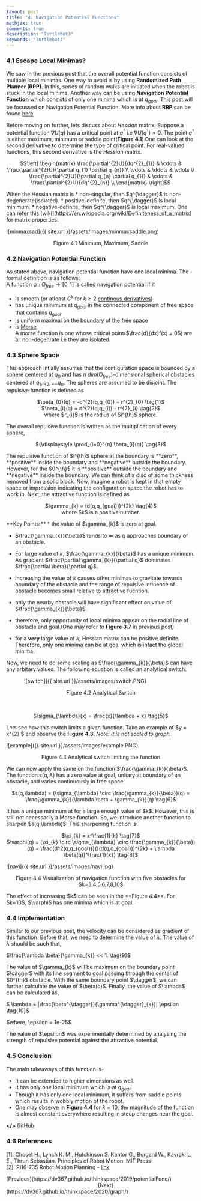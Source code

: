 ```yaml
---
layout: post
title: "4. Navigation Potential Functions"
mathjax: true
comments: true
description: "Turtlebot3"
keywords: "Turtlebot3"
---  
```


### 4.1 Escape Local Minimas?  
We saw in the previous post that the overall potential function consists of multiple local minimas. One way to avoid is by using **Randomized Path Planner (RPP)**. In this, series of random walks are initiated when the robot is stuck in the local minima. Another way can be using **Navigation Potential Function** which consists of only one minima which is at $q_{goal}$. This post will be focussed on Navigation Potential Function. More info about **RRP** can be found [here](https://www.cs.rice.edu/CS/Robotics/papers/barraquand1997rand-sample-scheme-journal.pdf)
  
    
Before moving on further, lets discuss about _Hessian_ matrix. Suppose a potential function $\nabla U(q)$ has a critical point at $q^{\dagger}$ i.e $\nabla U(q^{\dagger}) = 0$. The point $q^{\dagger}$ is either maximum, minimum or saddle point(**Figure 4.1**).One can look at the second derivative to determine the type of critical point. For real-valued functions, this second derivative is the _Hessian_ matrix.   

<p align="center">
$$\left[
    \begin{matrix}
    \frac{\partial^{2}U}{dq^{2}_{1}} & \cdots  & \frac{\partial^{2}U}{\partial q_{1} \partial q_{n}} \\
    \vdots & \ddots & \vdots \\
    \frac{\partial^{2}U}{\partial q_{n} \partial q_{1}} & \cdots & \frac{\partial^{2}U}{dq^{2}_{n}} \\
    \end{matrix}
\right]$$
</p> 
When the Hessian matrix is   
 * non-singular, then $q^{\dagger}$ is non-degenerate(isolated).  
 * positive-definite, then $q^{\dagger}$ is local minimum.           
 * negative-definite, then $q^{\dagger}$ is local maximum.    
 One can refer this [wiki](https://en.wikipedia.org/wiki/Definiteness_of_a_matrix) for matrix properties. 
  
![minmaxsad]({{ site.url }}/assets/images/minmaxsaddle.png)   
<p align="center">
Figure 4.1 Minimum, Maximum, Saddle
</p> 

### 4.2 Navigation Potential Function  
As stated above, navigation potential function have one local minima. The formal definition is as follows:  
A function $\varphi$ : $Q_{free} \to [0,1]$ is called navigation potential if it  
* is smooth (or atleast $C^{k}$ for $k \geqslant 2$ [continous derivatives](https://en.wikipedia.org/wiki/Smoothness))
* has unique minimum at $q_{goal}$ in the connected component of free space that contains $q_{goal}$
* is uniform maximal on the boundary of the free space
* is [Morse](http://web.cse.ohio-state.edu/~wang.1016/courses/788/Lecs/lec10-brian.pdf)  
A morse function is one whose critical point($\frac{d}{dx}f(x) = 0$) are all non-degenrate i.e they are isolated.

### 4.3 Sphere Space
This approach intially assumes that the configuration space is bounded by a sphere centered at $q_{0}$ and has _n_ $dim(Q_{free})$-dimensional spherical obstacles centered at $q_{1},q_{2},....q_{n}$. The spheres are assumed to be disjoint. The repulsive function is defined as  
<p align="center">
$\beta_{0}(q) = -d^{2}(q,q_{0}) + r^{2}_{0} \tag{1}$
<br>
$\beta_{i}(q) = d^{2}(q,q_{i}) - r^{2}_{i} \tag{2}$
<br>
where $r_{i}$ is the radius of $i^{th}$ sphere.
</p>  
The overall repulsive function is written as the multiplication of every sphere, 
<p align="center">  
${\displaystyle \prod_{i=0}^{n} \beta_{i}(q)} \tag{3}$
</p>  
The repulsive function of $i^{th}$ sphere at the boundary is **zero**, **positive** inside the boundary and **negative** outside the boundary. However, for the $0^{th}$ it is **positive** outside the boundary and **negative** inside the boundary. We can think of a disc of some thickness removed from a solid block. Now, imagine a robot is kept in that empty space or impression indicating the configuration space the robot has to work in. Next, the attractive function is defined as
<p align="center">  
$\gamma_{k} = (d(q,q_{goal}))^{2k} \tag{4}$
  <br>
where $k$ is a positive number.
</p>  
<div class="divider"></div>
**Key Points:**
* the value of $\gamma_{k}$ is zero at goal.
  
* $\frac{\gamma_{k}}{\beta}$ tends to $\infty$ as $q$ approaches boundary of an obstacle.
  
* For large value of $k$, $\frac{\gamma_{k}}{\beta}$ has a unique minimum. As gradient $\frac{\partial \gamma_{k}}{\partial q}$ dominates  $\frac{\partial \beta}{\partial q}$.
  
* increasing the value of $k$ causes other minimas to gravitate towards boundary of the obstacle and the range of repulsive influence of obstacle becomes small relative to attractive fucntion.
  
* only the nearby obstacle will have significant effect on value of $\frac{\gamma_{k}}{\beta}$.
  
* therefore, only opportunity of local minima appear on the radial line of obstacle and goal.(One may refer to **Figure 3.7** in previous post)
  
* for a **very** large value of $k$, Hessian matrix can be positive definite. Therefore, only one minima can be at goal which is infact the global minima. 
<div class="divider"></div>
Now, we need to do some scaling as $\frac{\gamma_{k}}{\beta}$ can have any arbitary values. The following equation is called an analytical switch. 

&nbsp;&nbsp;&nbsp;&nbsp;&nbsp;&nbsp;&nbsp;&nbsp;&nbsp;&nbsp;&nbsp; ![switch]({{ site.url }}/assets/images/switch.PNG) 
<p align="center">
Figure 4.2 Analytical Switch  
</p>
<br>
<p align="center">
$\sigma_{\lambda}(x) = \frac{x}{\lambda + x} \tag{5}$ 
</p>

Lets see how this switch limits a given function. Take an example of $y = x^{2} $ and observe the **Figure 4.3**. _Note: It is not scaled to graph._  

![example]({{ site.url }}/assets/images/example.PNG)  
<p align="center">
Figure 4.3 Analytical switch limiting the function  
</p>  

We can now apply the same on the function $\frac{\gamma_{k}}{\beta}$. The function $s(q,\lambda)$ has a zero value at goal, unitary at boundary of an obstacle, and varies continuously in free space. 
<p align="center">
$s(q,\lambda) = (\sigma_{\lambda} \circ \frac{\gamma_{k}}{\beta})(q) = \frac{\gamma_{k}}{\lambda \beta + \gamma_{k}}(q) \tag{6}$
</p>
It has a unique minimum at for a large enough value of $k$. However, this is still not necessarily a Morse function. So, we introduce another function to sharpen $s(q,\lambda)$. This sharpening function is 
<p align="center">
$\xi_{k} = x^\frac{1}{k} \tag{7}$
<br>  
$\varphi(q) = (\xi_{k} \circ \sigma_{\lambda} \circ \frac{\gamma_{k}}{\beta})(q) = \frac{d^2(q,q_{goal})}{[(d(q,q_{goal}))^{2k} + \lambda \beta(q)]^\frac{1}{k}} \tag{8}$  
</p>

![navi]({{ site.url }}/assets/images/navi.jpg)  
<p align="center">
Figure 4.4 Visualization of navigation function with five obstacles for $k=3,4,5,6,7,8,10$  
</p>
The effect of increasing $k$ can be seen in the **Figure 4.4**. For $k=10$, $\varphi$ has one minima which is at goal.

### 4.4 Implementation  
Similar to our previous post, the velocity can be considered as gradient of this function. Before that, we need to determine the value of $\lambda$. The value of $\lambda$ should be such that,
<p center="align">
$\frac{\lambda \beta}{\gamma_{k}} << 1. \tag{9}$ 
</p>
The value of $\gamma_{k}$ will be maximum on the boundary point $\dagger$ with its line segment to goal passing through the center of $0^{th}$ obstacle. With the same boundary point $\dagger$, we can further calculate the value of $\beta(q)$. Finally, the value of $\lambda$ can be calculated as,
<p center="align">
$ \lambda = |\frac{\beta^{\dagger}}{\gamma^{\dagger}_{k}}| \epsilon \tag{10}$   
</p>
<p center="align">
$where, \epsilon = 1e-25$
</p> 
The value of $\epsilon$ was experimentally determined by analysing the strength of repulsive potential against the attractive potential.

### 4.5 Conclusion
The main takeaways of this function is-  
* It can be extended to higher dimensions as well.
* It has only one local minimum which is at $q_{goal}$.
* Though it has only one local minimum, it suffers from saddle points which results in wobbly motion of the robot.
* One may observe in **Figure 4.4** for $k=10$, the magnitude of the function is almost constant everywhere resulting in steep changes near the goal.

**</>** [GitHub](https://github.com/dv367/planning-cmu/tree/master/my_robot/src/scripts)

### 4.6 References
[1]. Choset H., Lynch  K. M., Hutchinson S. Kantor G., Burgard W., Kavraki L. E., Thrun Sebastian. Principles of Robot Motion. MIT Press   
[2]. RI16-735 Robot Motion Planning - [link](http://www.cs.cmu.edu/~./motionplanning/)

<div class="divider"></div>
[Previous](https://dv367.github.io/thinkspace/2019/potentialFunc/) &nbsp;&nbsp;&nbsp;&nbsp;&nbsp;&nbsp;&nbsp;&nbsp;&nbsp;&nbsp;&nbsp;&nbsp;&nbsp;&nbsp;&nbsp;&nbsp;&nbsp;&nbsp;&nbsp;&nbsp;&nbsp;&nbsp;&nbsp;&nbsp;&nbsp;&nbsp;&nbsp;&nbsp;&nbsp;&nbsp;&nbsp;&nbsp;&nbsp;&nbsp;&nbsp;&nbsp;&nbsp;&nbsp;&nbsp;&nbsp;&nbsp;&nbsp;&nbsp;&nbsp;&nbsp;&nbsp;&nbsp;&nbsp;&nbsp;&nbsp;&nbsp;&nbsp;&nbsp;&nbsp;&nbsp;&nbsp;&nbsp;&nbsp;&nbsp;&nbsp;&nbsp; [Next](https://dv367.github.io/thinkspace/2020/graph/)
<div class="divider"></div>
